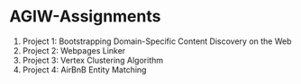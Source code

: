 # AGIW-Assignments

1. Project 1: Bootstrapping Domain-Specific Content Discovery on the Web
2. Project 2: Webpages Linker
3. Project 3: Vertex Clustering Algorithm
4. Project 4: AirBnB Entity Matching
